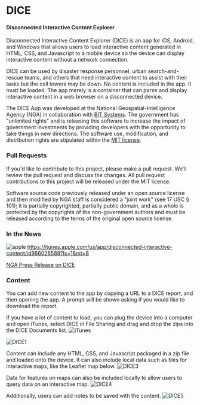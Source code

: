 # DICE

#### Disconnected Interactive Content Explorer ####

Disconnected Interactive Content Explorer (DICE) is an app for iOS, Android, and Windows that allows users to load interactive content generated in HTML, CSS, and Javascript to a mobile device so the device can display interactive content without a network connection.

DICE can be used by disaster response personnel, urban search-and-rescue teams, and others that need interactive content to assist with their tasks but the cell towers may be down.  No content is included in the app.  It must be loaded.  The app merely is a container that can parse and display interactive content in a web browser on a disconnected device.

The DICE App was developed at the National Geospatial-Intelligence Agency (NGA) in collaboration with [BIT Systems](https://www.bit-sys.com/index.jsp). The government has "unlimited rights" and is releasing this software to increase the impact of government investments by providing developers with the opportunity to take things in new directions. The software use, modification, and distribution rights are stipulated within the [MIT license](http://choosealicense.com/licenses/mit/).

### Pull Requests ###
If you'd like to contribute to this project, please make a pull request. We'll review the pull request and discuss the changes. All pull request contributions to this project will be released under the MIT license.

Software source code previously released under an open source license and then modified by NGA staff is considered a "joint work" (see 17 USC § 101); it is partially copyrighted, partially public domain, and as a whole is protected by the copyrights of the non-government authors and must be released according to the terms of the original open source license.

### In the News
![apple](https://cloud.githubusercontent.com/assets/5178768/3282091/12748fd8-f4d7-11e3-837c-25e9c5423116.png)
https://itunes.apple.com/us/app/disconnected-interactive-content/id966026588?ls=1&mt=8

[NGA Press Release on DICE](https://www1.nga.mil/MediaRoom/PressReleases/Pages/2015-06.aspx)

### Content
You can add new content to the app by copying a URL to a DICE report, and then opening the app. A prompt will be shown asking if you would like to download the report.

If you have a lot of content to load, you can plug the device into a computer and open iTunes, select DICE in File Sharing and drag and drop the zips into the DICE Documents list.
![iTunes](https://raw.githubusercontent.com/ngageoint/disconnected-content-explorer-examples/master/DICEUserGuide/img/itunes-load.png)

![DICE1](https://cloud.githubusercontent.com/assets/3793883/4208915/476b4274-3864-11e4-895b-78053f83563e.png)

Content can include any HTML, CSS, and Javascript packaged in a zip file and loaded onto the device. It can also include local data such as tiles for interactive maps, like the Leaflet map below.
![DICE3](https://cloud.githubusercontent.com/assets/3793883/4208912/476148dc-3864-11e4-8855-1e7c8891ad7c.png)

Data for features on maps can also be included locally to allow users to query data on an interactive map.
![DICE4](https://cloud.githubusercontent.com/assets/3793883/4208914/476681da-3864-11e4-9b6c-8dbd24b866fe.png)

Additionally, users can add notes to be saved with the content.
![DICE5](https://cloud.githubusercontent.com/assets/3793883/4208913/476638ec-3864-11e4-8842-5d66cc70445d.png)
